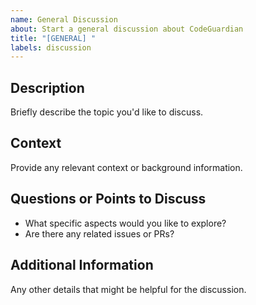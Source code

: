 ```yaml
---
name: General Discussion
about: Start a general discussion about CodeGuardian
title: "[GENERAL] "
labels: discussion
---
```


## Description
Briefly describe the topic you'd like to discuss.

## Context
Provide any relevant context or background information.

## Questions or Points to Discuss
- What specific aspects would you like to explore?
- Are there any related issues or PRs?

## Additional Information
Any other details that might be helpful for the discussion.
